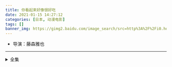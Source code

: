 ```yaml
---
title: 你看起来好像很好吃
date: 2021-01-15 14:27:12
categories: [日本, 动漫电影]
tags: []
banner_img: https://gimg2.baidu.com/image_search/src=http%3A%2F%2Fi0.hdslb.com%2Fbfs%2Farchive%2Feffa4c33d6328fa94c929347b363b8ac939bde32.jpg&refer=http%3A%2F%2Fi0.hdslb.com&app=2002&size=f9999,10000&q=a80&n=0&g=0n&fmt=jpeg?sec=1613284143&t=b1687266b018e3529b7cccb6ade1e1e2
---
```

* 导演：藤森雅也
---
<!-- more -->
<details>
<summary>全集</summary>
{% dplayer "url:http://bili.meijuzuida.com/20191028/21754_fca184ec/index.m3u8" "type:hls" %}
</details>